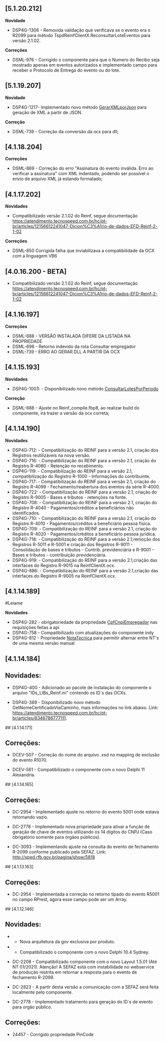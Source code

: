 ﻿## [5.1.20.212]

**Novidade**

- DSP4G-1306 - Removida validação que verificava se o evento era o R2099 para método TspdReinfClientX.ReconsultarLoteEventos para versão 2.1.02.

**Correções**

* DSML-976 - Corrigido o componente para que o Numero do Recibo seja mostrado apenas em eventos autorizados e implementado campo para receber o Protocolo de Entrega do evento ou do lote.

## [5.1.19.207]

**Novidade**

- DSP4G-1217- Implementado novo método [GerarXMLporJson](https://atendimento.tecnospeed.com.br/hc/pt-br/articles/18197652093335) para geração de XML a partir de JSON.

**Correção**

* DSML-739 - Correção da conversão da ocx para dll;

## [4.1.18.204]

**Correções**

- DSML-869 - Correção do erro "Assinatura do evento inválida. Erro ao verificar a assinatura" com XML indentado, podendo ser possível o envio de arquivo XML já estando formatado;

## [4.1.17.202]

**Novidades**

- Compatibilizado versão 2.1.02 do Reinf, segue documentação https://atendimento.tecnospeed.com.br/hc/pt-br/articles/12156612241047-Dicion%C3%A1rio-de-dados-EFD-Reinf-2-1-02

**Correções**

- DSML-850 Corrigida falha que inviabilizava a compatibilidade da OCX com a linguagem VB6 

## [4.0.16.200 - BETA]

* Compatibilizado versão 2.1.02 do Reinf, segue documentação https://atendimento.tecnospeed.com.br/hc/pt-br/articles/12156612241047-Dicion%C3%A1rio-de-dados-EFD-Reinf-2-1-02
 
 ## [4.1.16.197]

**Correções**

* DSML-688 - VERSÃO INSTALADA DIFERE DA LISTADA NA PROPRIEDADE
* DSML-698 - Retorno indevido da rota Consultar empregador
* DSML-739 - ERRO AO GERAR DLL A PARTIR DA OCX



## [4.1.15.193]

**Novidades**
* DSP4G-1003: - Disponibilizado novo método [ConsultarLotesPorPeriodo ](https://atendimento.tecnospeed.com.br/hc/pt-br/articles/13782658193815)

**Correção**

* DSML-688 - Ajuste no Reinf_compile.fbp8, ao realizar build do componente, irá trazer a versão da ocx correta;

## [4.1.14.190]


**Novidades**

* DSP4G-712: - Compatibilização do REINF para a versão 2.1, criação dos Registros reutilizáveis na nova versão.
* DSP4G-716: - Compatibilização do REINF para a versão 2.1, criação do Registro R-4080 - Retenção no recebimento.
* DSP4G-119: - Compatibilização do REINF para a versão 2.1, compatibilização do Registro R-1000 - Informações do contribuinte.
* DSP4G-717: - Compatibilização do REINF para a versão 2.1, criação do Registro R-4099 - Fechamento/reabertura dos eventos da série R-4000.
* DSP4G-722: - Compatibilização do REINF para a versão 2.1, criação do Registro R-9005 - Bases e tributos - retenções na fonte.
* DSP4G-708: - Compatibilização do REINF para a versão 2.1, criação do Registro R-4040 - Pagamentos/créditos a beneficiários não identificados.
* DSP4G-710: - Compatibilização do REINF para a versão 2.1, criação do Registro R-4010 - Pagamentos/créditos a beneficiário pessoa física.
* DSP4G-709: - Compatibilização do REINF para a versão 2.1, criação do Registro R-4020 - Pagamentos/créditos a beneficiário pessoa jurídica.
* DSP4G-718: - Compatibilização do REINF para a versão 2.1,remoção dos Registros R-5011 e R-5001 e criação dos Registros R-9011 - Consolidação de bases e tributos - Contrib. previdenciária e R-9001 - Bases e tributos - contribuição previdenciária.
* DSP4G-919: - Compatibilização do REINF para a versão 2.1,criação das interfaces do Registro R-9015 na ReinfClientX.ocx.
* DSP4G-886: - Compatibilização do REINF para a versão 2.1,criação das interfaces do Registro R-9005 na ReinfClientX.ocx.

## [4.1.14.189]

#Leiame

**Novidades**
* DSP4G-282 - obrigatoriedade da propriedade [CpfCnpjEmpregador](https://atendimento.tecnospeed.com.br/hc/pt-br/articles/360005513253) nas requisições feitas a api
* DSP4G-758 - Compatibilizado com atualizações do componente indy
* DSP4G-812 - Propriedade [NotaTecnica](https://atendimento.tecnospeed.com.br/hc/pt-br/articles/360005513253) para permitir alternar entre NT's de uma mesma versão manual 

## [4.1.14.184]
 ## Novidades:

* DSP4G-400 - Adicionado ao pacote de instalação do componente o arquivo "IDs_LIBs_Reinf.ini" contendo os ID´s das OCXs.

* DSP4G-389 - Disponibilizado novo método GetNomeCertificadoViaCaminho, mais informações no link abaixo.
	Link: https://atendimento.tecnospeed.com.br/hc/pt-br/articles/8346786777111.
  
﻿## [4.1.14.171]  
 ## Correções:

* DCEV-507 - Correção do nome do arquivo .xsd no mapping de exclusão do evento R1070.

* DCEV-561 - Compatibilizado o componente com o novo Delphi 11 Alexandria.

﻿## [4.1.14.165]  
 ## Correções:
 
* DC-2954 - Implementado ajuste no retorno do evento 5001 onde estava retornando vazio.

* DC-2778 - Implementado nova propriedade para ativar a função de geração de chave de eventos utilizando os 14 dígitos do CNPJ (Caso obrigatório somente para órgãos públicos).

* DC-3093 - Implementando ajuste na consulta do evento de fechamento R-2099 conforme publicado pela SEFAZ.
          Link: http://sped.rfb.gov.br/pagina/show/5818
          
﻿## [4.1.13.163]  
 ## Correções:        
 
 * DC-2954 - Implementada a correção no retorno tipado do evento R5001 no campo RPrest, agora esse campo pode ser
              um Array.
              
 ﻿## [4.1.12.146]
 ## Novidades:             
 
 * - Nova arquitetura da gov exclusiva por produto.

* - Compatibilizado o componente com o novo Delphi 10.4 Sydney.

* DC-2208 - Compatibilizado componente com o novo Layout 1.5.01 (Até NT 01/2021).
              Atenção! A SEFAZ está com instabilidade no webservice de produção restrita em retornar a resposta para o evento de fechamento R-2099.

* DC-2823 - A partir desta versão a comunicação com a SEFAZ será feita localmente pelo componente.

* DC-2778 - Implementado tratamento para geração do ID´s de evento para orgão público.

 ## Correções: 
* 24457 - Corrigido propriedade PinCode 
 









